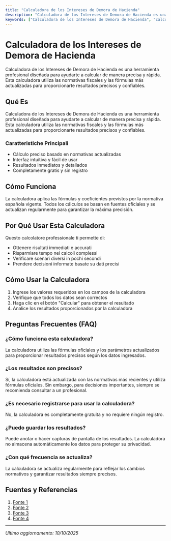 ```yaml
---
title: "Calculadora de los Intereses de Demora de Hacienda"
description: "Calculadora de los Intereses de Demora de Hacienda es una herramienta profesional diseñada para ayudarte a calcular de manera precisa y rápida. Esta calculadora utiliza las normativas fiscales y las fórmulas más actualizadas para proporcionarte resultados precisos y confiables."
keywords: ["Calculadora de los Intereses de Demora de Hacienda", "calcolatore", "calcolo online"]
---
```


# Calculadora de los Intereses de Demora de Hacienda

Calculadora de los Intereses de Demora de Hacienda es una herramienta profesional diseñada para ayudarte a calcular de manera precisa y rápida. Esta calculadora utiliza las normativas fiscales y las fórmulas más actualizadas para proporcionarte resultados precisos y confiables.

## Qué Es

Calculadora de los Intereses de Demora de Hacienda es una herramienta profesional diseñada para ayudarte a calcular de manera precisa y rápida. Esta calculadora utiliza las normativas fiscales y las fórmulas más actualizadas para proporcionarte resultados precisos y confiables.

### Caratteristiche Principali

- Cálculo preciso basado en normativas actualizadas
- Interfaz intuitiva y fácil de usar
- Resultados inmediatos y detallados
- Completamente gratis y sin registro

## Cómo Funciona

La calculadora aplica las fórmulas y coeficientes previstos por la normativa española vigente. Todos los cálculos se basan en fuentes oficiales y se actualizan regularmente para garantizar la máxima precisión.

## Por Qué Usar Esta Calculadora

Questo calcolatore professionale ti permette di:

- Ottenere risultati immediati e accurati
- Risparmiare tempo nei calcoli complessi
- Verificare scenari diversi in pochi secondi
- Prendere decisioni informate basate su dati precisi

## Cómo Usar la Calculadora

1. Ingrese los valores requeridos en los campos de la calculadora
2. Verifique que todos los datos sean correctos
3. Haga clic en el botón "Calcular" para obtener el resultado
4. Analice los resultados proporcionados por la calculadora

## Preguntas Frecuentes (FAQ)

### ¿Cómo funciona esta calculadora?

La calculadora utiliza las fórmulas oficiales y los parámetros actualizados para proporcionar resultados precisos según los datos ingresados.

### ¿Los resultados son precisos?

Sí, la calculadora está actualizada con las normativas más recientes y utiliza fórmulas oficiales. Sin embargo, para decisiones importantes, siempre se recomienda consultar a un profesional.

### ¿Es necesario registrarse para usar la calculadora?

No, la calculadora es completamente gratuita y no requiere ningún registro.

### ¿Puedo guardar los resultados?

Puede anotar o hacer capturas de pantalla de los resultados. La calculadora no almacena automáticamente los datos para proteger su privacidad.

### ¿Con qué frecuencia se actualiza?

La calculadora se actualiza regularmente para reflejar los cambios normativos y garantizar resultados siempre precisos.

## Fuentes y Referencias

1. [Fonte 1](https://www.agenciacantabratributaria.es/utilidades/simulador-de-calculo-de-intereses)
2. [Fonte 2](https://www.calculo-intereses.com/)
3. [Fonte 3](https://cissfiscal.laleynext.es/Content/DocumentoGratis.aspx?params=H4sIAAAAAAAEAFWMywrCMBBFv6ZZj8GaVVbWhaAi2IU7yWMCg-2kJE2hf2-kIHiX5x4Oea9PT6jbta2Cg1gwZYqsJUgAJZXg6LHvjrqwx0CM_qtQWLvo-nVCHcyQUaCN8f1Xev0Ks7H5QnnWZ_bk8J6IHU1maOS-Ue5R7Ihctg82dq3gFtNoZlpMRR9KmVJrpgAAAA==WKE)
4. [Fonte 4](https://www.navarra.es/es/tramites/on/-/line/calculo-de-intereses-de-demora)

---

*Ultimo aggiornamento: 10/10/2025*
